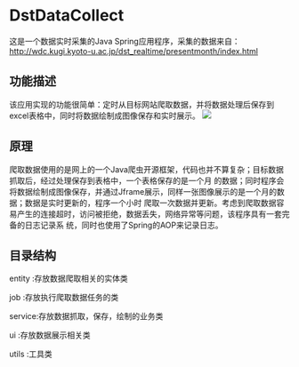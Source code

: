 # DstDataCollect
这是一个数据实时采集的Java Spring应用程序，采集的数据来自： http://wdc.kugi.kyoto-u.ac.jp/dst_realtime/presentmonth/index.html
## 功能描述
该应用实现的功能很简单：定时从目标网站爬取数据，并将数据处理后保存到excel表格中，同时将数据绘制成图像保存和实时展示。
![]("数据/2020_05_Dst_RT.jpeg")
## 原理
爬取数据使用的是网上的一个Java爬虫开源框架，代码也并不算复杂；目标数据抓取后，经过处理保存到表格中，一个表格保存的是一个月
的数据；同时程序会将数据绘制成图像保存，并通过Jframe展示，同样一张图像展示的是一个月的数据；数据是实时更新的，程序一个小时
爬取一次数据并更新。考虑到爬取数据容易产生的连接超时，访问被拒绝，数据丢失，网络异常等问题，该程序具有一套完备的日志记录系
统，同时也使用了Spring的AOP来记录日志。
## 目录结构
entity :存放数据爬取相关的实体类

job    :存放执行爬取数据任务的类

service:存放数据抓取，保存，绘制的业务类

ui     :存放数据展示相关类

utils  :工具类
